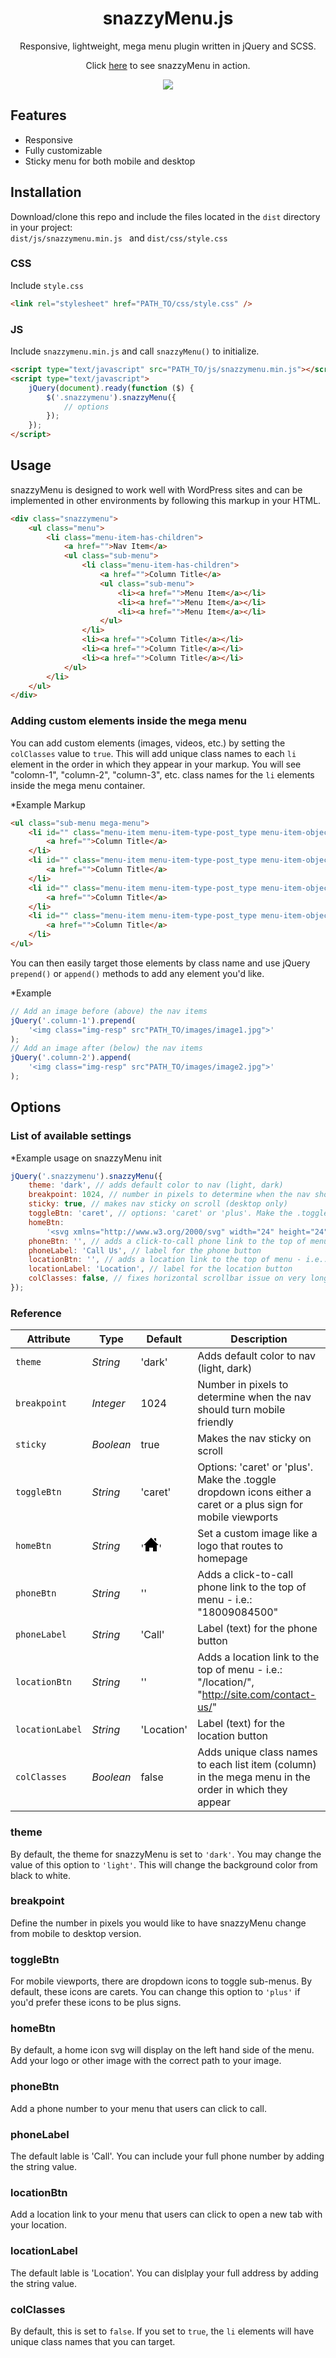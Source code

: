 <h1 align="center">snazzyMenu.js</h1>

<p align="center">Responsive, lightweight, mega menu plugin written in jQuery and SCSS.</p>

<p align="center">Click <a href="https://teloe.me/snazzymenu/">here</a> to see snazzyMenu in action.</p>

<p align="center">
    <a href="https://github.com/teloe/snazzymenu/blob/main/LICENSE"><img src="https://img.shields.io/github/license/teloe/snazzymenu?style=flat-square" /></a>
</p>

## Features

-   Responsive
-   Fully customizable
-   Sticky menu for both mobile and desktop

## Installation

Download/clone this repo and include the files located in the `dist` directory in your project:<br>
`dist/js/snazzymenu.min.js `
and
`dist/css/style.css`

### CSS

Include `style.css`

```html
<link rel="stylesheet" href="PATH_TO/css/style.css" />
```

### JS

Include `snazzymenu.min.js` and call `snazzyMenu()` to initialize.

```html
<script type="text/javascript" src="PATH_TO/js/snazzymenu.min.js"></script>
<script type="text/javascript">
    jQuery(document).ready(function ($) {
        $('.snazzymenu').snazzyMenu({
            // options
        });
    });
</script>
```

## Usage

snazzyMenu is designed to work well with WordPress sites and can be implemented in other environments by following this markup in your HTML.

```html
<div class="snazzymenu">
    <ul class="menu">
        <li class="menu-item-has-children">
            <a href="">Nav Item</a>
            <ul class="sub-menu">
                <li class="menu-item-has-children">
                    <a href="">Column Title</a>
                    <ul class="sub-menu">
                        <li><a href="">Menu Item</a></li>
                        <li><a href="">Menu Item</a></li>
                        <li><a href="">Menu Item</a></li>
                    </ul>
                </li>
                <li><a href="">Column Title</a></li>
                <li><a href="">Column Title</a></li>
                <li><a href="">Column Title</a></li>
            </ul>
        </li>
    </ul>
</div>
```

### Adding custom elements inside the mega menu

You can add custom elements (images, videos, etc.) by setting the `colClasses` value to `true`. This will add unique class names to each `li` element in the order in which they appear in your markup. You will see "colomn-1", "column-2", "column-3", etc. class names for the `li` elements inside the mega menu container.

\*Example Markup

```html
<ul class="sub-menu mega-menu">
    <li id="" class="menu-item menu-item-type-post_type menu-item-object-page column-title column-1">
        <a href="">Column Title</a>
    </li>
    <li id="" class="menu-item menu-item-type-post_type menu-item-object-page column-title column-2">
        <a href="">Column Title</a>
    </li>
    <li id="" class="menu-item menu-item-type-post_type menu-item-object-page column-title column-3">
        <a href="">Column Title</a>
    </li>
    <li id="" class="menu-item menu-item-type-post_type menu-item-object-page column-title column-4">
        <a href="">Column Title</a>
    </li>
</ul>
```

You can then easily target those elements by class name and use jQuery `prepend()` or `append()` methods to add any element you'd like.

\*Example

```javascript
// Add an image before (above) the nav items
jQuery('.column-1').prepend(
    '<img class="img-resp" src"PATH_TO/images/image1.jpg">'
);
// Add an image after (below) the nav items
jQuery('.column-2').append(
    '<img class="img-resp" src"PATH_TO/images/image2.jpg">'
);
```

## Options

### List of available settings

\*Example usage on snazzyMenu init

```javascript
jQuery('.snazzymenu').snazzyMenu({
    theme: 'dark', // adds default color to nav (light, dark)
    breakpoint: 1024, // number in pixels to determine when the nav should turn mobile friendly
    sticky: true, // makes nav sticky on scroll (desktop only)
    toggleBtn: 'caret', // options: 'caret' or 'plus'. Make the .toggle dropdown icons either a caret or a plus sign for mobile viewports
    homeBtn:
        '<svg xmlns="http://www.w3.org/2000/svg" width="24" height="24" viewBox="0 0 24 24"><path d="M21 13v10h-6v-6h-6v6h-6v-10h-3l12-12 12 12h-3zm-1-5.907v-5.093h-3v2.093l3 3z"/></svg>', // set a custom image like a logo that routes to homepage
    phoneBtn: '', // adds a click-to-call phone link to the top of menu - i.e.: "18009084500"
    phoneLabel: 'Call Us', // label for the phone button
    locationBtn: '', // adds a location link to the top of menu - i.e.: "/location/", "http://site.com/contact-us/"
    locationLabel: 'Location', // label for the location button
    colClasses: false, // fixes horizontal scrollbar issue on very long navs
});
```

### Reference

| Attribute       | Type      | Default                                                                                                                                                                             | Description                                                                                                    |
| --------------- | --------- | ----------------------------------------------------------------------------------------------------------------------------------------------------------------------------------- | -------------------------------------------------------------------------------------------------------------- |
| `theme`         | _String_  | 'dark'                                                                                                                                                                              | Adds default color to nav (light, dark)                                                                        |
| `breakpoint`    | _Integer_ | 1024                                                                                                                                                                                | Number in pixels to determine when the nav should turn mobile friendly                                         |
| `sticky`        | _Boolean_ | true                                                                                                                                                                                | Makes the nav sticky on scroll                                                                                 |
| `toggleBtn`     | _String_  | 'caret'                                                                                                                                                                             | Options: 'caret' or 'plus'. Make the .toggle dropdown icons either a caret or a plus sign for mobile viewports |
| `homeBtn`       | _String_  | '<svg xmlns="http://www.w3.org/2000/svg" width="24" height="24" viewBox="0 0 24 24"><path d="M21 13v10h-6v-6h-6v6h-6v-10h-3l12-12 12 12h-3zm-1-5.907v-5.093h-3v2.093l3 3z"/></svg>' | Set a custom image like a logo that routes to homepage                                                         |
| `phoneBtn`      | _String_  | ''                                                                                                                                                                                  | Adds a click-to-call phone link to the top of menu - i.e.: "18009084500"                                       |
| `phoneLabel`    | _String_  | 'Call'                                                                                                                                                                              | Label (text) for the phone button                                                                              |
| `locationBtn`   | _String_  | ''                                                                                                                                                                                  | Adds a location link to the top of menu - i.e.: "/location/", "http://site.com/contact-us/"                    |
| `locationLabel` | _String_  | 'Location'                                                                                                                                                                          | Label (text) for the location button                                                                           |
| `colClasses`    | _Boolean_ | false                                                                                                                                                                               | Adds unique class names to each list item (column) in the mega menu in the order in which they appear          |

### theme

By default, the theme for snazzyMenu is set to `'dark'`. You may change the value of this option to `'light'`. This will change the background color from black to white.

### breakpoint

Define the number in pixels you would like to have snazzyMenu change from mobile to desktop version.

### toggleBtn

For mobile viewports, there are dropdown icons to toggle sub-menus. By default, these icons are carets. You can change this option to `'plus'` if you'd prefer these icons to be plus signs.

### homeBtn

By default, a home icon svg will display on the left hand side of the menu. Add your logo or other image with the correct path to your image.

### phoneBtn

Add a phone number to your menu that users can click to call.

### phoneLabel

The default lable is 'Call'. You can include your full phone number by adding the string value.

### locationBtn

Add a location link to your menu that users can click to open a new tab with your location.

### locationLabel

The default lable is 'Location'. You can dislplay your full address by adding the string value.

### colClasses

By default, this is set to `false`. If you set to `true`, the `li` elements will have unique class names that you can target.
